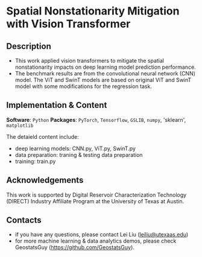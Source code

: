 # Spatial Nonstationarity Mitigation with Vision Transformer
## Description
* This work applied vision transformers to mitigate the spatial nonstationarity impacts on deep learning model prediction performance.
* The benchmark results are from the convolutional neural network (CNN) model. The ViT and SwinT models are based on original ViT and SwinT model with some modifications for the regression task.

## Implementation & Content
__Software__: `Python`
__Packages__: `PyTorch`, `Tensorflow`, `GSLIB`, `numpy`, 'sklearn', `matplotlib`

The detaield content include:
- deep learning models: CNN.py, ViT.py, SwinT.py
- data preparation: traning & testing data preparation
- training: train.py
## Acknowledgements
This work is supported by Digital Reservoir Characterization Technology (DIRECT) Industry Affiliate Program at the University of Texas at Austin.
## Contacts
- if you have any questions, please contact Lei Liu (leiliu@utexaas.edu)
- for more machine learning & data analytics demos, please check GeostatsGuy (https://github.com/GeostatsGuy).
